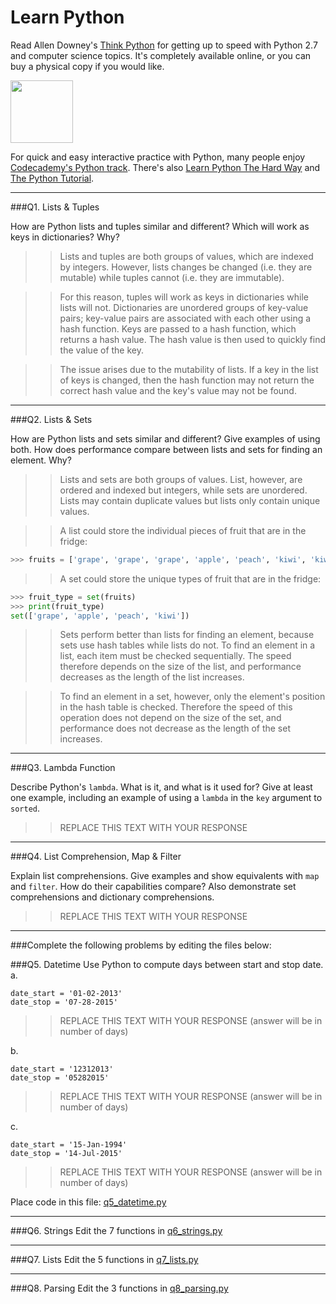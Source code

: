 # Learn Python

Read Allen Downey's [Think Python](http://www.greenteapress.com/thinkpython/) for getting up to speed with Python 2.7 and computer science topics. It's completely available online, or you can buy a physical copy if you would like.

<a href="http://www.greenteapress.com/thinkpython/"><img src="img/think_python.png" style="width: 100px;" target="_blank"></a>

For quick and easy interactive practice with Python, many people enjoy [Codecademy's Python track](http://www.codecademy.com/en/tracks/python). There's also [Learn Python The Hard Way](http://learnpythonthehardway.org/book/) and [The Python Tutorial](https://docs.python.org/2/tutorial/).

---

###Q1. Lists &amp; Tuples

How are Python lists and tuples similar and different? Which will work as keys in dictionaries? Why?

>> Lists and tuples are both groups of values, which are indexed by integers. However, lists changes be changed (i.e. they are mutable) while tuples cannot (i.e. they are immutable).

>> For this reason, tuples will work as keys in dictionaries while lists will not. Dictionaries are unordered groups of key-value pairs; key-value pairs are associated with each other using a hash function. Keys are passed to a hash function, which returns a hash value. The hash value is then used to quickly find the value of the key.

>> The issue arises due to the mutability of lists. If a key in the list of keys is changed, then the hash function may not return the correct hash value and the key's value may not be found.

---

###Q2. Lists &amp; Sets

How are Python lists and sets similar and different? Give examples of using both. How does performance compare between lists and sets for finding an element. Why?

>> Lists and sets are both groups of values. List, however, are ordered and indexed but integers, while sets are unordered. Lists may contain duplicate values but lists only contain unique values.

>> A list could store the individual pieces of fruit that are in the fridge:
```python
>>> fruits = ['grape', 'grape', 'grape', 'apple', 'peach', 'kiwi', 'kiwi']
```

>> A set could store the unique types of fruit that are in the fridge:
```python
>>> fruit_type = set(fruits)
>>> print(fruit_type)
set(['grape', 'apple', 'peach', 'kiwi'])
```

>> Sets perform better than lists for finding an element, because sets use hash tables while lists do not. To find an element in a list, each item must be checked sequentially. The speed therefore depends on the size of the list, and performance decreases as the length of the list increases.

>> To find an element in a set, however, only the element's position in the hash table is checked. Therefore the speed of this operation does not depend on the size of the set, and performance does not decrease as the length of the set increases.

---

###Q3. Lambda Function

Describe Python's `lambda`. What is it, and what is it used for? Give at least one example, including an example of using a `lambda` in the `key` argument to `sorted`.

>> REPLACE THIS TEXT WITH YOUR RESPONSE

---

###Q4. List Comprehension, Map &amp; Filter

Explain list comprehensions. Give examples and show equivalents with `map` and `filter`. How do their capabilities compare? Also demonstrate set comprehensions and dictionary comprehensions.

>> REPLACE THIS TEXT WITH YOUR RESPONSE

---

###Complete the following problems by editing the files below:

###Q5. Datetime
Use Python to compute days between start and stop date.   
a.  

```
date_start = '01-02-2013'    
date_stop = '07-28-2015'
```

>> REPLACE THIS TEXT WITH YOUR RESPONSE (answer will be in number of days)

b.  
```
date_start = '12312013'  
date_stop = '05282015'  
```

>> REPLACE THIS TEXT WITH YOUR RESPONSE (answer will be in number of days)

c.  
```
date_start = '15-Jan-1994'      
date_stop = '14-Jul-2015'  
```

>> REPLACE THIS TEXT WITH YOUR RESPONSE  (answer will be in number of days)

Place code in this file: [q5_datetime.py](python/q5_datetime.py)

---

###Q6. Strings
Edit the 7 functions in [q6_strings.py](python/q6_strings.py)

---

###Q7. Lists
Edit the 5 functions in [q7_lists.py](python/q7_lists.py)

---

###Q8. Parsing
Edit the 3 functions in [q8_parsing.py](python/q8_parsing.py)
